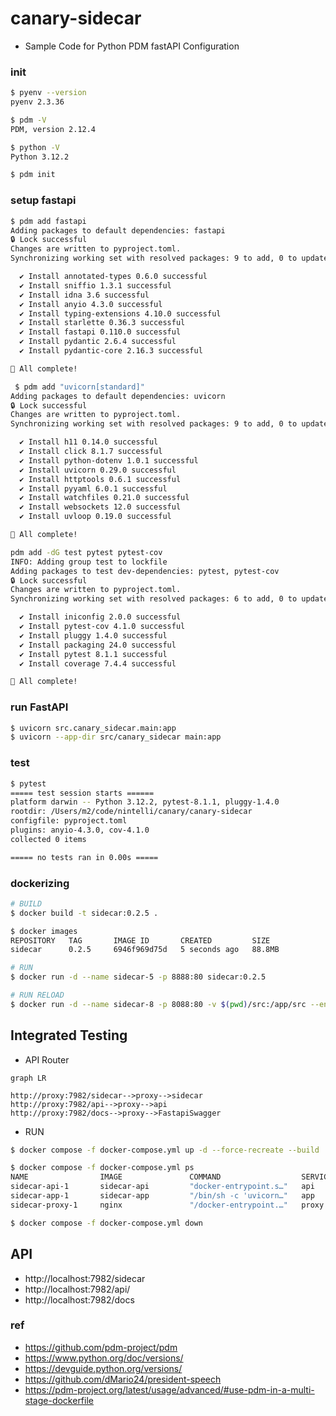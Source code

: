 # canary-sidecar
- Sample Code for Python PDM fastAPI Configuration

### init
```bash
$ pyenv --version
pyenv 2.3.36

$ pdm -V
PDM, version 2.12.4

$ python -V
Python 3.12.2

$ pdm init
```

### setup fastapi
```bash
$ pdm add fastapi
Adding packages to default dependencies: fastapi
🔒 Lock successful
Changes are written to pyproject.toml.
Synchronizing working set with resolved packages: 9 to add, 0 to update, 0 to remove

  ✔ Install annotated-types 0.6.0 successful
  ✔ Install sniffio 1.3.1 successful
  ✔ Install idna 3.6 successful
  ✔ Install anyio 4.3.0 successful
  ✔ Install typing-extensions 4.10.0 successful
  ✔ Install starlette 0.36.3 successful
  ✔ Install fastapi 0.110.0 successful
  ✔ Install pydantic 2.6.4 successful
  ✔ Install pydantic-core 2.16.3 successful

🎉 All complete!

 $ pdm add "uvicorn[standard]"
Adding packages to default dependencies: uvicorn
🔒 Lock successful
Changes are written to pyproject.toml.
Synchronizing working set with resolved packages: 9 to add, 0 to update, 0 to remove

  ✔ Install h11 0.14.0 successful
  ✔ Install click 8.1.7 successful
  ✔ Install python-dotenv 1.0.1 successful
  ✔ Install uvicorn 0.29.0 successful
  ✔ Install httptools 0.6.1 successful
  ✔ Install pyyaml 6.0.1 successful
  ✔ Install watchfiles 0.21.0 successful
  ✔ Install websockets 12.0 successful
  ✔ Install uvloop 0.19.0 successful

🎉 All complete!

pdm add -dG test pytest pytest-cov 
INFO: Adding group test to lockfile
Adding packages to test dev-dependencies: pytest, pytest-cov
🔒 Lock successful
Changes are written to pyproject.toml.
Synchronizing working set with resolved packages: 6 to add, 0 to update, 0 to remove

  ✔ Install iniconfig 2.0.0 successful
  ✔ Install pytest-cov 4.1.0 successful
  ✔ Install pluggy 1.4.0 successful
  ✔ Install packaging 24.0 successful
  ✔ Install pytest 8.1.1 successful
  ✔ Install coverage 7.4.4 successful

🎉 All complete!
```

### run FastAPI
```bash
$ uvicorn src.canary_sidecar.main:app
$ uvicorn --app-dir src/canary_sidecar main:app
```

### test
```bash
$ pytest
===== test session starts ======
platform darwin -- Python 3.12.2, pytest-8.1.1, pluggy-1.4.0
rootdir: /Users/m2/code/nintelli/canary/canary-sidecar
configfile: pyproject.toml
plugins: anyio-4.3.0, cov-4.1.0
collected 0 items                                                                                                              

===== no tests ran in 0.00s =====
```

### dockerizing
```bash
# BUILD
$ docker build -t sidecar:0.2.5 .

$ docker images
REPOSITORY   TAG       IMAGE ID       CREATED         SIZE
sidecar      0.2.5     6946f969d75d   5 seconds ago   88.8MB

# RUN
$ docker run -d --name sidecar-5 -p 8888:80 sidecar:0.2.5

# RUN RELOAD
$ docker run -d --name sidecar-8 -p 8088:80 -v $(pwd)/src:/app/src --env RELOAD="--reload" sidecar:0.2.5
```

## Integrated Testing
- API Router 
```mermaid
graph LR

http://proxy:7982/sidecar-->proxy-->sidecar
http://proxy:7982/api-->proxy-->api
http://proxy:7982/docs-->proxy-->FastapiSwagger
```

- RUN
```bash
$ docker compose -f docker-compose.yml up -d --force-recreate --build

$ docker compose -f docker-compose.yml ps
NAME                IMAGE               COMMAND                  SERVICE             CREATED             STATUS              PORTS
sidecar-api-1       sidecar-api         "docker-entrypoint.s…"   api                 14 seconds ago      Up 12 seconds       80/tcp
sidecar-app-1       sidecar-app         "/bin/sh -c 'uvicorn…"   app                 13 seconds ago      Up 12 seconds       80/tcp
sidecar-proxy-1     nginx               "/docker-entrypoint.…"   proxy               13 seconds ago      Up 12 seconds       0.0.0.0:7942->80/tcp
```
```bash
$ docker compose -f docker-compose.yml down
```

## API
- http://localhost:7982/sidecar
- http://localhost:7982/api/
- http://localhost:7982/docs

### ref
- https://github.com/pdm-project/pdm
- https://www.python.org/doc/versions/
- https://devguide.python.org/versions/
- https://github.com/dMario24/president-speech
- https://pdm-project.org/latest/usage/advanced/#use-pdm-in-a-multi-stage-dockerfile